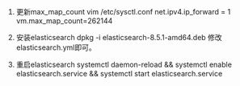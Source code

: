 1. 更新max_map_count
vim /etc/sysctl.conf
net.ipv4.ip_forward = 1
vm.max_map_count=262144

2. 安装elasticsearch
dpkg -i elasticsearch-8.5.1-amd64.deb
修改elasticsearch.yml即可。

3. 重启elasticsearch
systemctl daemon-reload && systemctl enable elasticsearch.service && systemctl start elasticsearch.service